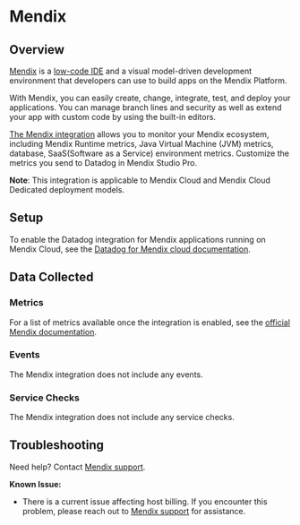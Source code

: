 # Mendix

## Overview

[Mendix][1] is a [low-code IDE][2] and a visual model-driven development environment that developers can use to build apps on the Mendix Platform.

With Mendix, you can easily create, change, integrate, test, and deploy your applications. You can manage branch lines and security as well as extend your app with custom code by using the built-in editors.

[The Mendix integration][3] allows you to monitor your Mendix ecosystem, including Mendix Runtime metrics, Java Virtual Machine (JVM) metrics, database, SaaS(Software as a Service) environment metrics. Customize the metrics you send to Datadog in Mendix Studio Pro.

**Note**: This integration is applicable to Mendix Cloud and Mendix Cloud Dedicated deployment models.

## Setup

To enable the Datadog integration for Mendix applications running on Mendix Cloud, see the [Datadog for Mendix cloud documentation][5].


## Data Collected

### Metrics

For a list of metrics available once the integration is enabled, see the [official Mendix documentation][6].

### Events

The Mendix integration does not include any events.

### Service Checks

The Mendix integration does not include any service checks.


## Troubleshooting

Need help? Contact [Mendix support][4].

**Known Issue:**
* There is a current issue affecting host billing. If you encounter this problem, please reach out to [Mendix support][4] for assistance. 

[1]: https://mendix.com/
[2]: https://www.mendix.com/blog/a-low-code-leader-composing-the-modern-enterprise-with-mendix/
[3]: https://docs.mendix.com/developerportal/operate/monitoring-with-apm/
[4]: https://support.mendix.com/hc/en-us
[5]: https://docs.mendix.com/developerportal/operate/datadog-metrics/#2-setting-up-datadog-for-your-mendix-app
[6]: https://docs.mendix.com/developerportal/operate/monitoring-with-apm/#environment
